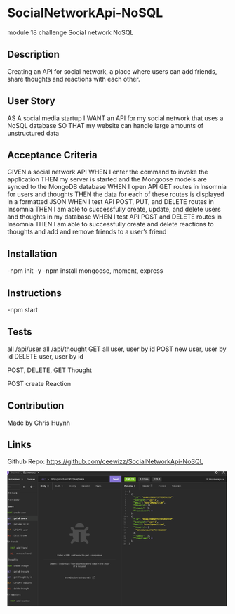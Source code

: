# SocialNetworkApi-NoSQL
module 18 challenge Social network NoSQL

## Description
Creating an API for social network, a place where users can add friends, share thoughts and reactions with each other.

## User Story
AS A social media startup
I WANT an API for my social network that uses a NoSQL database
SO THAT my website can handle large amounts of unstructured data

## Acceptance Criteria
GIVEN a social network API
WHEN I enter the command to invoke the application
THEN my server is started and the Mongoose models are synced to the MongoDB database
WHEN I open API GET routes in Insomnia for users and thoughts
THEN the data for each of these routes is displayed in a formatted JSON
WHEN I test API POST, PUT, and DELETE routes in Insomnia
THEN I am able to successfully create, update, and delete users and thoughts in my database
WHEN I test API POST and DELETE routes in Insomnia
THEN I am able to successfully create and delete reactions to thoughts and add and remove friends to a user’s friend

## Installation
-npm init -y
-npm install mongoose, moment, express

## Instructions
-npm start

## Tests
all /api/user
all /api/thought
GET all user, user by id 
POST new user, user by id
DELETE user, user by id

POST, DELETE, GET Thought

POST create Reaction


## Contribution
Made by Chris Huynh



## Links
Github Repo: https://github.com/ceewizz/SocialNetworkApi-NoSQL

![alt text](<ss/Screenshot 2024-02-21 234236.png>)